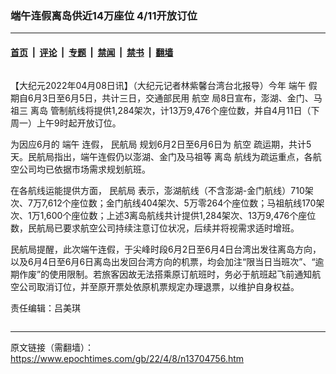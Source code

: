 ### 端午连假离岛供近14万座位 4/11开放订位

---

#### [首页](../../../..?n13704756) &nbsp;|&nbsp; [评论](../../../../../epoch-comment?n13704756) &nbsp;|&nbsp; [专题](../../../../../epoch-special?n13704756) &nbsp;|&nbsp; [禁闻](../../../../../epoch-news?n13704756) &nbsp;|&nbsp; [禁书](../../../../../books?n13704756) &nbsp;|&nbsp; [翻墙](https://github.com/gfw-breaker/nogfw/blob/master/README.md?n13704756)


<div class="column" id="artbody" itemprop="articleBody">
 <!-- article content begin -->
 <p>
  【大纪元2022年04月08日讯】（大纪元记者林紫馨台湾台北报导）今年
  <ok href="https://www.epochtimes.com/gb/tag/%E7%AB%AF%E5%8D%88.html">
   端午
  </ok>
  假期自6月3日至6月5日，共计三日，交通部民用
  <ok href="https://www.epochtimes.com/gb/tag/%E8%88%AA%E7%A9%BA.html">
   航空
  </ok>
  局8日宣布，澎湖、金门、马祖三
  <ok href="https://www.epochtimes.com/gb/tag/%E7%A6%BB%E5%B2%9B.html">
   离岛
  </ok>
  管制航线将提供1,284架次，计13万9,476个座位数，并自4月11日（下周一）上午9时起开放订位。
 </p>
 <p>
  为因应6月的
  <ok href="https://www.epochtimes.com/gb/tag/%E7%AB%AF%E5%8D%88.html">
   端午
  </ok>
  连假，
  <ok href="https://www.epochtimes.com/gb/tag/%E6%B0%91%E8%88%AA%E5%B1%80.html">
   民航局
  </ok>
  规划6月2日至6月6日为
  <ok href="https://www.epochtimes.com/gb/tag/%E8%88%AA%E7%A9%BA.html">
   航空
  </ok>
  疏运期，共计5天。民航局指出，端午连假仍以澎湖、金门及马祖等
  <ok href="https://www.epochtimes.com/gb/tag/%E7%A6%BB%E5%B2%9B.html">
   离岛
  </ok>
  航线为疏运重点，各航空公司均已依据市场需求规划航班。
 </p>
 <p>
  在各航线运能提供方面，
  <ok href="https://www.epochtimes.com/gb/tag/%E6%B0%91%E8%88%AA%E5%B1%80.html">
   民航局
  </ok>
  表示，澎湖航线（不含澎湖-金门航线）710架次、7万7,612个座位数；金门航线404架次、5万零264个座位数；马祖航线170架次、1万1,600个座位数；上述3离岛航线共计提供1,284架次、13万9,476个座位数，民航局已要求航空公司持续注意订位状况，后续并将视需求适时增班。
 </p>
 <p>
  民航局提醒，此次端午连假，于尖峰时段6月2日至6月4日台湾出发往离岛方向，以及6月4日至6月6日离岛出发回台湾方向的机票，均会加注“限当日当班次”、“逾期作废”的使用限制。若旅客因故无法搭乘原订航班时，务必于航班起飞前通知航空公司取消订位，并至原开票处依原机票规定办理退票，以维护自身权益。
 </p>
 <p>
  责任编辑：吕美琪
 </p>
 <!-- article content end -->
</div>


---

原文链接（需翻墙）：https://www.epochtimes.com/gb/22/4/8/n13704756.htm